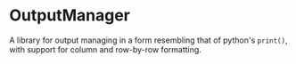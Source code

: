 # OutputManager
A library for output managing in a form resembling that of python's `print()`, with support for column and row-by-row formatting.
